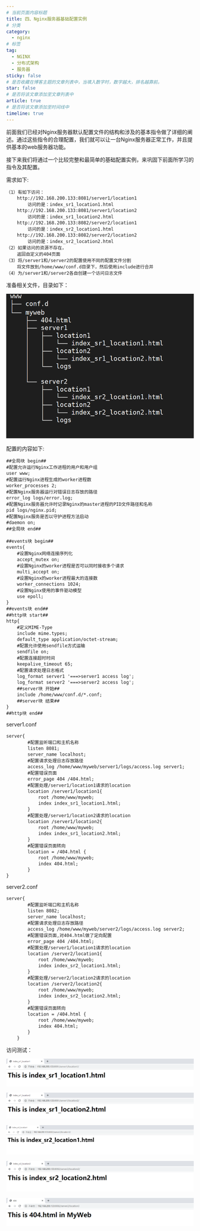 ```yaml
---
# 当前页面内容标题
title: 四、Nginx服务器基础配置实例
# 分类
category:
  - nginx
# 标签
tag: 
  - NGINX
  - 分布式架构
  - 服务器
sticky: false
# 是否收藏在博客主题的文章列表中，当填入数字时，数字越大，排名越靠前。
star: false
# 是否将该文章添加至文章列表中
article: true
# 是否将该文章添加至时间线中
timeline: true
---
```


前面我们已经对Nginx服务器默认配置文件的结构和涉及的基本指令做了详细的阐述。通过这些指令的合理配置，我们就可以让一台Nginx服务器正常工作，并且提供基本的web服务器功能。

接下来我们将通过一个比较完整和最简单的基础配置实例，来巩固下前面所学习的指令及其配置。

需求如下:

```
（1）有如下访问：
    http://192.168.200.133:8081/server1/location1
        访问的是：index_sr1_location1.html
    http://192.168.200.133:8081/server1/location2
        访问的是：index_sr1_location2.html
    http://192.168.200.133:8082/server2/location1
        访问的是：index_sr2_location1.html
    http://192.168.200.133:8082/server2/location2
        访问的是：index_sr2_location2.html
（2）如果访问的资源不存在，
    返回自定义的404页面
（3）将/server1和/server2的配置使用不同的配置文件分割
    将文件放到/home/www/conf.d目录下，然后使用include进行合并
（4）为/server1和/server2各自创建一个访问日志文件
```

准备相关文件，目录如下：

![1587129309340](./assets/1587129309340.png)

配置的内容如下:

```
##全局块 begin##
#配置允许运行Nginx工作进程的用户和用户组
user www;
#配置运行Nginx进程生成的worker进程数
worker_processes 2;
#配置Nginx服务器运行对错误日志存放的路径
error_log logs/error.log;
#配置Nginx服务器允许时记录Nginx的master进程的PID文件路径和名称
pid logs/nginx.pid;
#配置Nginx服务是否以守护进程方法启动
#daemon on;
##全局块 end##

##events块 begin##
events{
    #设置Nginx网络连接序列化
    accept_mutex on;
    #设置Nginx的worker进程是否可以同时接收多个请求
    multi_accept on;
    #设置Nginx的worker进程最大的连接数
    worker_connections 1024;
    #设置Nginx使用的事件驱动模型
    use epoll;
}
##events块 end##
##http块 start##
http{
    #定义MIME-Type
    include mime.types;
    default_type application/octet-stream;
    #配置允许使用sendfile方式运输
    sendfile on;
    #配置连接超时时间
    keepalive_timeout 65;
    #配置请求处理日志格式
    log_format server1 '===>server1 access log';
    log_format server2 '===>server2 access log';
    ##server块 开始##
    include /home/www/conf.d/*.conf;
    ##server块 结束##
}
##http块 end##
```

server1.conf

```
server{
        #配置监听端口和主机名称
        listen 8081;
        server_name localhost;
        #配置请求处理日志存放路径
        access_log /home/www/myweb/server1/logs/access.log server1;
        #配置错误页面
        error_page 404 /404.html;
        #配置处理/server1/location1请求的location
        location /server1/location1{
            root /home/www/myweb;
            index index_sr1_location1.html;
        }
        #配置处理/server1/location2请求的location
        location /server1/location2{
            root /home/www/myweb;
            index index_sr1_location2.html;
        }
        #配置错误页面转向
        location = /404.html {
            root /home/www/myweb;
            index 404.html;
        }
}
```

server2.conf

```
server{
        #配置监听端口和主机名称
        listen 8082;
        server_name localhost;
        #配置请求处理日志存放路径
        access_log /home/www/myweb/server2/logs/access.log server2;
        #配置错误页面,对404.html做了定向配置
        error_page 404 /404.html;
        #配置处理/server1/location1请求的location
        location /server2/location1{
            root /home/www/myweb;
            index index_sr2_location1.html;
        }
        #配置处理/server2/location2请求的location
        location /server2/location2{
            root /home/www/myweb;
            index index_sr2_location2.html;
        }
        #配置错误页面转向
        location = /404.html {
            root /home/www/myweb;
            index 404.html;
        }
    }
```

访问测试：

![1587129766585](./assets/1587129766585.png)

![1587129777898](./assets/1587129777898.png)

![1587290246228](./assets/1587290246228.png)

![1587129805309](./assets/1587129805309.png)

![1587129817226](./assets/1587129817226.png)
